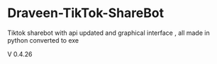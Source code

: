 # Draveen-TikTok-ShareBot
Tiktok sharebot with api updated and graphical interface , all made in python converted to exe


V 0.4.26

